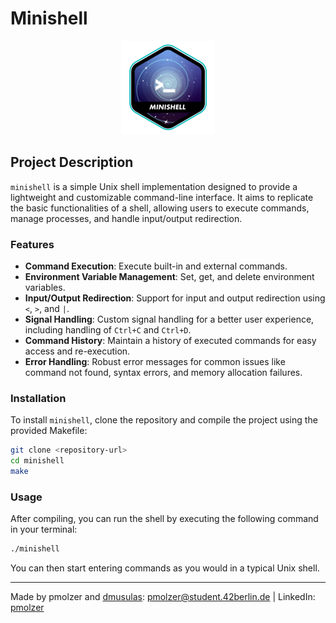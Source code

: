# Minishell

<p align="center">
  <img src="https://github.com/mcombeau/mcombeau/blob/main/42_badges/minishelle.png" alt="Minishell 42 project badge"/>
</p>

## Project Description

`minishell` is a simple Unix shell implementation designed to provide a lightweight and customizable command-line interface. It aims to replicate the basic functionalities of a shell, allowing users to execute commands, manage processes, and handle input/output redirection.

### Features

- **Command Execution**: Execute built-in and external commands.
- **Environment Variable Management**: Set, get, and delete environment variables.
- **Input/Output Redirection**: Support for input and output redirection using `<`, `>`, and `|`.
- **Signal Handling**: Custom signal handling for a better user experience, including handling of `Ctrl+C` and `Ctrl+D`.
- **Command History**: Maintain a history of executed commands for easy access and re-execution.
- **Error Handling**: Robust error messages for common issues like command not found, syntax errors, and memory allocation failures.

### Installation

To install `minishell`, clone the repository and compile the project using the provided Makefile:

```bash
git clone <repository-url>
cd minishell
make
```

### Usage

After compiling, you can run the shell by executing the following command in your terminal:

```bash
./minishell
```

You can then start entering commands as you would in a typical Unix shell.

---
Made by pmolzer and [dmusulas](https://github.com/Dmusulas): pmolzer@student.42berlin.de | LinkedIn: [pmolzer](https://www.linkedin.com/in/peter-moelzer//) 
